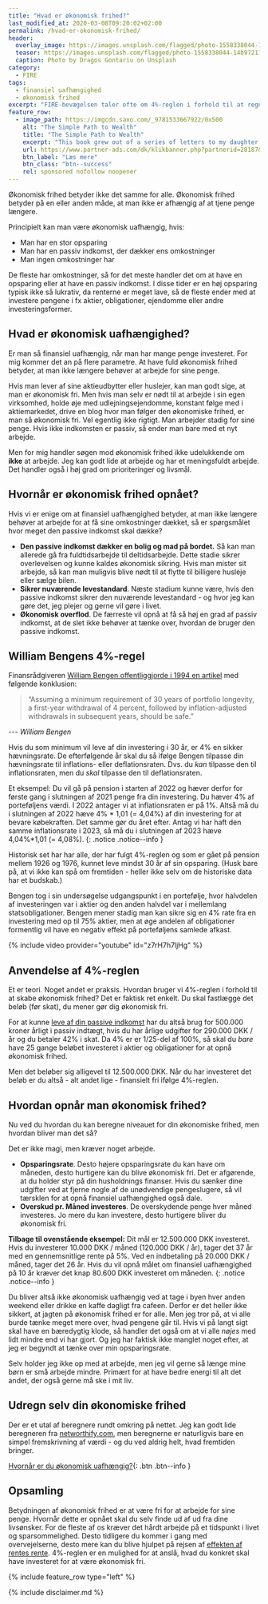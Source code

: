 ```yaml
---
title: "Hvad er økonomisk frihed?"
last_modified_at: 2020-03-08T09:20:02+02:00
permalink: /hvad-er-okonomisk-frihed/
header:
  overlay_image: https://images.unsplash.com/flagged/photo-1558338044-14b972111f16?ixlib=rb-1.2.1&ixid=eyJhcHBfaWQiOjEyMDd9&auto=format&fit=crop&w=1500&q=80
  teaser: https://images.unsplash.com/flagged/photo-1558338044-14b972111f16?ixlib=rb-1.2.1&ixid=eyJhcHBfaWQiOjEyMDd9&auto=format&fit=crop&w=400&q=80
  caption: Photo by Dragos Gontariu on Unsplash
category:
  - FIRE
tags:
  - finansiel uafhængighed
  - økonomisk frihed
excerpt: "FIRE-bevægelsen taler ofte om 4%-reglen i forhold til at regne ud, hvornår man er økonomisk uafhængig og har opnået finansiel frihed."
feature_row:
  - image_path: https://imgcdn.saxo.com/_9781533667922/0x500
    alt: "The Simple Path to Wealth"
    title: "The Simple Path to Wealth"
    excerpt: "This book grew out of a series of letters to my daughter concerning various things-mostly about money and investing-she was not yet quite ready to hear. Since money is the single most powerful tool we have for navigating this complex world we've created, understanding it is critical."
    url: https://www.partner-ads.com/dk/klikbanner.php?partnerid=28187&bannerid=43264&htmlurl=https://www.saxo.com/dk/the-simple-path-to-wealth_j-l-collins_paperback_9781533667922
    btn_label: "Læs mere"
    btn_class: "btn--success"
    rel: sponsored nofollow noopener
---
```


Økonomisk frihed betyder ikke det samme for alle. Økonomisk frihed betyder på en eller anden måde, at man ikke er afhængig af at tjene penge længere. 

Principielt kan man være økonomisk uafhængig, hvis: 

- Man har en stor opsparing
- Man har en passiv indkomst, der dækker ens omkostninger
- Man ingen omkostninger har

De fleste har omkostninger, så for det meste handler det om at have en opsparing eller at have en passiv indkomst. I disse tider er en høj opsparing typisk ikke så lukrativ, da renterne er meget lave, så de fleste ender med at investere pengene i fx aktier, obligationer, ejendomme eller andre investeringsformer.

## Hvad er økonomisk uafhængighed?

Er man så finansiel uafhængig, når man har mange penge investeret. For mig kommer det an på flere parametre. At have fuld økonomisk frihed betyder, at man ikke længere behøver at arbejde for sine penge.

Hvis man lever af sine aktieudbytter eller huslejer, kan man godt sige, at man er økonomisk fri. Men hvis man selv er nødt til at arbejde i sin egen virksomhed, holde øje med udlejningsejendomme, konstant følge med i aktiemarkedet, drive en blog hvor man følger den økonomiske frihed, er man så økonomisk fri. Vel egentlig ikke rigtigt. Man arbejder stadig for sine penge. Hvis ikke indkomsten er passiv, så ender man bare med et nyt arbejde. 

Men for mig handler søgen mod økonomisk frihed ikke udelukkende om **ikke** at arbejde. Jeg kan godt lide at arbejde og har et meningsfuldt arbejde. Det handler også i høj grad om prioriteringer og livsmål.

## Hvornår er økonomisk frihed opnået?

Hvis vi er enige om at finansiel uafhængighed betyder, at man ikke længere behøver at arbejde for at få sine omkostninger dækket, så er spørgsmålet hvor meget den passive indkomst skal dække?

- **Den passive indkomst dækker en bolig og mad på bordet.** Så kan man allerede gå fra fuldtidsarbejde til deltidsarbejde. Dette stadie sikrer overlevelsen og kunne kaldes økonomisk sikring. Hvis man mister sit arbejde, så kan man muligvis blive nødt til at flytte til billigere husleje eller sælge bilen. 
- **Sikrer nuværende levestandard**. Næste stadium kunne være, hvis den passive indkomst sikrer den nuværende levestandard - og hvor jeg kan gøre det, jeg plejer og gerne vil gøre i livet.
- **Økonomisk overflod**. De færreste vil opnå at få så høj en grad af passiv indkomst, at de slet ikke behøver at tænke over, hvordan de bruger den passive indkomst.

## William Bengens 4%-regel

Finansrådgiveren [William Bengen offentliggjorde i 1994 en artikel](http://www.retailinvestor.org/pdf/Bengen1.pdf) med følgende konklusion:

> “Assuming a minimum requirement of 30 years of portfolio longevity, a first-year withdrawal of 4 percent, followed by inflation-adjusted withdrawals in subsequent years, should be safe.”

--- <cite>William Bengen</cite>

Hvis du som minimum vil leve af din investering i 30 år, er 4% en sikker hævningsrate. De efterfølgende år skal du så ifølge Bengen tilpasse din hævningsrate til inflations- eller deflationsraten. Dvs. du _kan_ tilpasse den til inflationsraten, men du _skal_ tilpasse den til deflationsraten.

Et eksempel: Du vil gå på pension i starten af 2022 og hæver derfor for første gang i slutningen af 2021 penge fra din investering. Du hæver 4% af porteføljens værdi. I 2022 antager vi at inflationsraten er på 1%. Altså må du i slutningen af 2022 hæve 4% * 1,01 (= 4,04%) af din investering for at bevare købekraften. Det samme gør du året efter. Antag vi har haft den samme inflationsrate i 2023, så må du i slutningen af 2023 hæve 4,04%*1,01 (= 4,08%).
{: .notice .notice--info }

Historisk set har har alle, der har fulgt 4%-reglen og som er gået på pension mellem 1926 og 1976, kunnet leve mindst 30 år af sin opsparing. (Husk bare på, at vi ikke kan spå om fremtiden - heller ikke selv om de historiske data har et budskab.)

Bengen tog i sin undersøgelse udgangspunkt i en portefølje, hvor halvdelen af investeringen var i aktier og den anden halvdel var i mellemlang statsobligationer. Bengen mener stadig man kan sikre sig en 4% rate fra en investering med op til 75% aktier, men at øge andelen af obligationer formentlig vil have en negativ effekt på porteføljens samlede afkast.

{% include video provider="youtube" id="z7rH7h7ljHg" %}

## Anvendelse af 4%-reglen

Et er teori. Noget andet er praksis. Hvordan bruger vi 4%-reglen i forhold til at skabe økonomisk frihed? Det er faktisk ret enkelt. Du skal fastlægge det beløb (før skat), du mener gør dig økonomisk fri.

For at kunne [leve af din passive indkomst](/passiv-indkomst/) har du altså brug for 500.000 kroner årligt i passiv indtægt, hvis du har årlige udgifter for 290.000 DKK / år og du betaler 42% i skat. Da 4% er er 1/25-del af 100%, så skal du _bare_ have 25 gange beløbet investeret i aktier og obligationer for at opnå økonomisk frihed.

Men det beløber sig alligevel til 12.500.000 DKK. Når du har investeret det beløb er du altså - alt andet lige - finansielt fri ifølge 4%-reglen. 

## Hvordan opnår man økonomisk frihed?

Nu ved du hvordan du kan beregne niveauet for din økonomiske frihed, men hvordan bliver man det så?

Det er ikke magi, men kræver noget arbejde.

- **Opsparingsrate**. Desto højere opsparingsrate du kan have om måneden, desto hurtigere kan du blive økonomisk fri. Det er afgørende, at du holder styr på din husholdnings finanser. Hvis du sænker dine udgifter ved at fjerne nogle af de unødvendige pengeslugere, så vil tærsklen for at opnå finansiel uafhængighed også dale.
- **Overskud pr. Måned investeres**. De overskydende penge hver måned investeres. Jo mere du kan investere, desto hurtigere bliver du økonomisk fri.

**Tilbage til ovenstående eksempel:** Dit mål er 12.500.000 DKK investeret. Hvis du investerer 10.000 DKK / måned (120.000 DKK / år), tager det 37 år med en gennemsnitlige rente på 5%. Ved en indbetaling på 20.000 DKK / måned, tager det 26 år. Hvis du vil opnå målet om finansiel uafhængighed på 10 år kræver det knap 80.600 DKK investeret om måneden.
{: .notice .notice--info }

Du bliver altså ikke økonomisk uafhængig ved at tage i byen hver anden weekend eller drikke en kaffe dagligt fra cafeen. Derfor er det heller ikke sikkert, at jagten på økonomisk frihed er for alle. Men jeg tror på, at vi alle burde tænke meget mere over, hvad pengene går til. Hvis vi på langt sigt skal have en bæredygtig klode, så handler det også om at vi alle _nøjes_ med lidt mindre end vi har gjort. Og jeg har faktisk ikke manglet noget efter, at jeg er begyndt at tænke over min opsparingsrate. 

Selv holder jeg ikke op med at arbejde, men jeg vil gerne så længe mine børn er små arbejde mindre. Primært for at have bedre energi til alt det andet, der også gerne må ske i mit liv.

## Udregn selv din økonomiske frihed

Der er et utal af beregnere rundt omkring på nettet. Jeg kan godt lide beregneren fra [networthify.com](https://networthify.com/calculator/earlyretirement?income=600000&initialBalance=2000000&expenses=300000&annualPct=5&withdrawalRate=4), men beregnerne er naturligvis bare en simpel fremskrivning af værdi - og du ved aldrig helt, hvad fremtiden bringer.

[Hvornår er du økonomisk uafhængig?](https://networthify.com/calculator/earlyretirement?income=600000&initialBalance=2000000&expenses=300000&annualPct=5&withdrawalRate=4){: .btn .btn--info }

## Opsamling

Betydningen af økonomisk frihed er at være fri for at arbejde for sine penge. Hvornår dette er opnået skal du selv finde ud af ud fra dine livsønsker. For de fleste af os kræver det hårdt arbejde på et tidspunkt i livet og sparsommelighed. Desto tidligere du kommer i gang med overvejelserne, desto mere kan du blive hjulpet på rejsen af [effekten af rentes rente](/renters-rente/). 4%-reglen er en mulighed for at anslå, hvad du konkret skal have investeret for at være økonomisk fri.

{% include feature_row type="left" %}

{% include disclaimer.md %}

